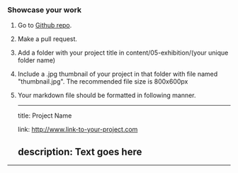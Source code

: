 ### Showcase your work
1. Go to [Github repo]("https://github.com/ketai/ketai.org/tree/master/content/05-exhibition").

2. Make a pull request. 

3. Add a folder with your project title in content/05-exhibition/(your unique folder name) 

4. Include a .jpg thumbnail of your project in that folder with file named "thumbnail.jpg". The recommended file size is 800x600px

5. Your markdown file should be formatted in following manner. 
 
	---
	title: Project Name

	link: http://www.link-to-your-project.com

	description: Text goes here
	---


<hr>
